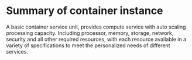 
# Summary of container instance

A basic container service unit, provides compute service with auto scaling processing capacity. Including processor, memory, storage, network, security and all other required resources, with each resource available in a variety of specifications to meet the personalized needs of different services.

